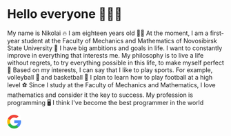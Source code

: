 # Hello everyone 👋👋👋
My name is Nikolai 🔥 I am eighteen years old 🧑‍💻 At the moment, I am a first-year student at the Faculty of Mechanics and Mathematics of Novosibirsk State University 🪪 I have big ambitions and goals in life. I want to constantly improve in everything that interests me. My philosophy is to live a life without regrets, to try everything possible in this life, to make myself perfect 💼
Based on my interests, I can say that I like to play sports. For example, volleyball 🏐 and basketball 🏀 I plan to learn how to play football at a high level ⚽ Since I study at the Faculty of Mechanics and Mathematics, I love mathematics and consider it the key to success. My profession is programming 🖥️ I think I've become the best programmer in the world

<img src="https://github.com/n1k20/n1k20/blob/main/free-icon-search-281764.png" height='32'/>
